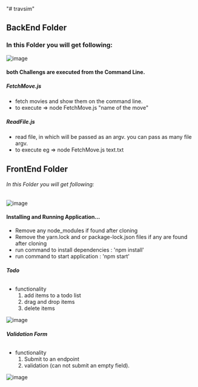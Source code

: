 "# travsim" 
## **BackEnd Folder**
### In this Folder you will get following:
![image](https://user-images.githubusercontent.com/42379845/113402841-0274df00-93a6-11eb-85ba-61cd8912a80f.png)

#### both Challengs are executed from the Command Line.
##### **FetchMove.js** 
- fetch movies and show them on the command line.
- to execute => node FetchMove.js "name of the move"

##### **ReadFile.js**
- read file, in which will be passed as an argv. you can pass as many file argv.
- to execute eg => node FetchMove.js text.txt


## **FrontEnd Folder**
###### In this Folder you will get following:
![image](https://user-images.githubusercontent.com/42379845/113407563-d78e8900-93ad-11eb-9a1a-da9e90a46dc3.png)

#### **Installing and Running Application...**

- Remove any node_modules if found after cloning
- Remove the yarn.lock and or package-lock.json files if any are found after cloning
- run command to install dependencies : 'npm install'
- run command to start application : 'npm start'

###### **Todo**
- functionality
  1. add items to a todo list
  2. drag and drop items
  3. delete items

![image](https://user-images.githubusercontent.com/42379845/114284660-a8cd7e00-9a51-11eb-843d-2cd929265ce9.png)



###### **Validation Form**
- functionality
  1. Submit to an endpoint
  2. validation (can not submit an empty field).

![image](https://user-images.githubusercontent.com/42379845/114284746-648ead80-9a52-11eb-9fe3-93d2b6677aaf.png)







